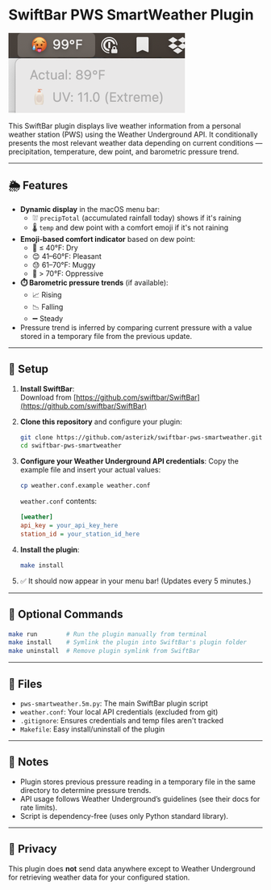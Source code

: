 # SwiftBar PWS SmartWeather Plugin

![Screenshot of SwiftBar PWS Precipitation Plugin in action](docs/menubar.png)

This SwiftBar plugin displays live weather information from a personal weather station (PWS) using the Weather Underground API. It conditionally presents the most relevant weather data depending on current conditions — precipitation, temperature, dew point, and barometric pressure trend.

---

## 🌦️ Features

- **Dynamic display** in the macOS menu bar:
  - ⛆ `precipTotal` (accumulated rainfall today) shows if it's raining
  - 🌡️ `temp` and dew point with a comfort emoji if it's not raining
- **Emoji-based comfort indicator** based on dew point:
  - 🥶 ≤ 40°F: Dry
  - 😊 41–60°F: Pleasant
  - 😓 61–70°F: Muggy
  - 🥵 > 70°F: Oppressive
- **⏱️ Barometric pressure trends** (if available):
  - 📈 Rising
  - 📉 Falling
  - ➖ Steady
- Pressure trend is inferred by comparing current pressure with a value stored in a temporary file from the previous update.

---

## 🔧 Setup

1. **Install SwiftBar**:  
   Download from [https://github.com/swiftbar/SwiftBar](https://github.com/swiftbar/SwiftBar)

2. **Clone this repository** and configure your plugin:
   ```bash
   git clone https://github.com/asterizk/swiftbar-pws-smartweather.git 
   cd swiftbar-pws-smartweather 
   ```

3. **Configure your Weather Underground API credentials**:
   Copy the example file and insert your actual values:
   ```bash
   cp weather.conf.example weather.conf
   ```

   `weather.conf` contents:
   ```ini
   [weather]
   api_key = your_api_key_here
   station_id = your_station_id_here
   ```

4. **Install the plugin**:
   ```bash
   make install
   ```

5. ✅ It should now appear in your menu bar! (Updates every 5 minutes.)

---

## 🧹 Optional Commands

```bash
make run        # Run the plugin manually from terminal
make install    # Symlink the plugin into SwiftBar's plugin folder
make uninstall  # Remove plugin symlink from SwiftBar
```

---

## 📁 Files

- `pws-smartweather.5m.py`: The main SwiftBar plugin script
- `weather.conf`: Your local API credentials (excluded from git)
- `.gitignore`: Ensures credentials and temp files aren't tracked
- `Makefile`: Easy install/uninstall of the plugin

---

## 📌 Notes

- Plugin stores previous pressure reading in a temporary file in the same directory to determine pressure trends.
- API usage follows Weather Underground’s guidelines (see their docs for rate limits).
- Script is dependency-free (uses only Python standard library).

---

## 🔐 Privacy

This plugin does **not** send data anywhere except to Weather Underground for retrieving weather data for your configured station.
